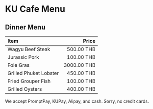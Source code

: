 # KU Cafe Menu

## Dinner Menu

| Item                                   | Price |
|:---------------------------------------|------:|
| Wagyu Beef Steak                       |  500.00 THB |
| Jurassic Pork                          |  100.00 THB |
| Foie Gras                              | 3000.00 THB |
| Grilled Phuket Lobster                 |  450.00 THB |
| Fried Grouper Fish                     |  100.00 THB |
| Grilled Oysters                        |  400.00 THB |

We accept PromptPay, KUPay, Alipay, and cash. Sorry, no credit cards.
